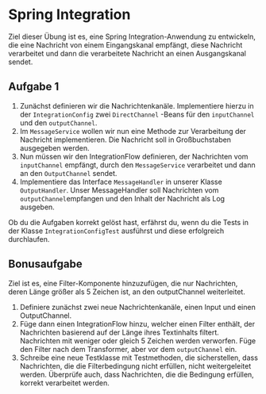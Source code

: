# Spring Integration

Ziel dieser Übung ist es, eine Spring Integration-Anwendung zu entwickeln, die eine Nachricht von einem Eingangskanal
empfängt, diese Nachricht verarbeitet und dann die verarbeitete Nachricht an einen Ausgangskanal sendet.

## Aufgabe 1

1. Zunächst definieren wir die Nachrichtenkanäle. Implementiere hierzu in der `IntegrationConfig` zwei `DirectChannel`
   -Beans für den `inputChannel` und den `outputChannel`.
2. Im `MessageService` wollen wir nun eine Methode zur Verarbeitung der Nachricht implementieren. Die Nachricht soll in
   Großbuchstaben ausgegeben werden.
3. Nun müssen wir den IntegrationFlow definieren, der Nachrichten vom `inputChannel` empfängt, durch den
   `MessageService` verarbeitet und dann an den `OutputChannel` sendet.
4. Implementiere das Interface `MessageHandler` in unserer Klasse `OutputHandler`. Unser MessageHandler soll Nachrichten
   vom `outputChannel`empfangen und den Inhalt der Nachricht als Log ausgeben.

Ob du die Aufgaben korrekt gelöst hast, erfährst du, wenn du die Tests in der Klasse `IntegrationConfigTest` ausführst
und diese erfolgreich durchlaufen.

## Bonusaufgabe

Ziel ist es, eine Filter-Komponente hinzuzufügen, die nur Nachrichten, deren Länge größer als 5 Zeichen ist, an den
outputChannel weiterleitet.

1. Definiere zunächst zwei neue Nachrichtenkanäle, einen Input und einen OutputChannel.
2. Füge dann einen IntegrationFlow hinzu, welcher einen Filter enthält, der Nachrichten basierend auf der Länge ihres
   Textinhalts filtert. Nachrichten mit weniger oder gleich 5 Zeichen werden verworfen. Füge den Filter nach dem
   Transformer,
   aber vor dem `outputChannel` ein.
3. Schreibe eine neue Testklasse mit Testmethoden, die sicherstellen, dass Nachrichten, die die Filterbedingung nicht
   erfüllen, nicht
   weitergeleitet werden. Überprüfe auch, dass Nachrichten, die die Bedingung erfüllen, korrekt verarbeitet werden.